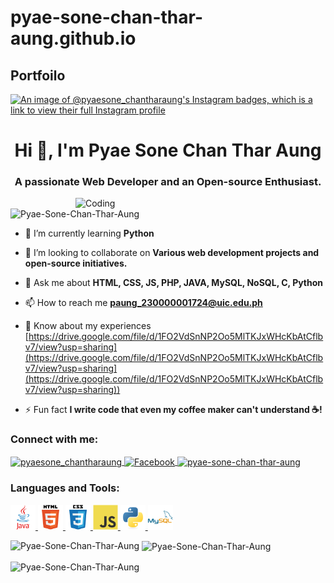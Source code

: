 # pyae-sone-chan-thar-aung.github.io
<h2>Portfoilo</h2>

[![An image of @pyaesone_chantharaung's Instagram badges, which is a link to view their full Instagram profile](https://github.com/user-attachments/assets/7eca47cf-6115-4f51-bcda-3d77dbef93a2)](https://www.instagram.com/pyaesone_chantharaung/)

<h1 align="center">Hi 👋, I'm Pyae Sone Chan Thar Aung</h1>
<h3 align="center">A passionate Web Developer and an Open-source Enthusiast.</h3>
<img align="right" alt="Coding" width="400" src="https://media2.giphy.com/media/qgQUggAC3Pfv687qPC/giphy.gif?cid=ecf05e47n1tvhzxop21h8qva58vgoh2wh74oij2nto6eduiz&ep=v1_gifs_search&rid=giphy.gif&ct=g">
<p align="left"> 
  <img src="https://komarev.com/ghpvc/?username=Pyae-Sone-Chan-Thar-Aung&label=Profile%20views&color=0e75b6&style=flat" alt="Pyae-Sone-Chan-Thar-Aung" /> 
</p>

- 🌱 I’m currently learning **Python**

- 👯 I’m looking to collaborate on **Various web development projects and open-source initiatives.**

- 💬 Ask me about **HTML, CSS, JS, PHP, JAVA, MySQL, NoSQL, C, Python**

- 📫 How to reach me **paung_230000001724@uic.edu.ph**

- 📄 Know about my experiences [https://drive.google.com/file/d/1FO2VdSnNP2Oo5MlTKJxWHcKbAtCflbv7/view?usp=sharing](https://drive.google.com/file/d/1FO2VdSnNP2Oo5MlTKJxWHcKbAtCflbv7/view?usp=sharing](https://drive.google.com/file/d/1FO2VdSnNP2Oo5MlTKJxWHcKbAtCflbv7/view?usp=sharing))

- ⚡ Fun fact **I write code that even my coffee maker can't understand ☕️!**

<h3 align="left">Connect with me:</h3>
<p align="left">
  <a href="https://www.instagram.com/pyaesone_chantharaung/" target="blank">
    <img align="center" src="https://raw.githubusercontent.com/rahuldkjain/github-profile-readme-generator/master/src/images/icons/Social/instagram.svg" alt="pyaesone_chantharaung" height="30" width="40" />
  </a>
  <a href="https://www.facebook.com/MgPyaeSoneChanTharAung" target="blank">
    <img align="center" src="https://upload.wikimedia.org/wikipedia/commons/5/51/Facebook_f_logo_%282019%29.svg" alt="Facebook" height="30" width="40" />
  </a>
  <a href="https://www.linkedin.com/in/pyae-sone-chan-thar-aung/" target="blank">
    <img align="center" src="https://raw.githubusercontent.com/rahuldkjain/github-profile-readme-generator/master/src/images/icons/Social/linked-in-alt.svg" alt="pyae-sone-chan-thar-aung" height="30" width="40" />
  </a>
</p>



<h3 align="left">Languages and Tools:</h3>
<p align="left">
  <!-- Java -->
  <a href="https://www.oracle.com/java/" target="_blank" rel="noreferrer">
    <img src="https://raw.githubusercontent.com/devicons/devicon/master/icons/java/java-original-wordmark.svg" alt="java" width="40" height="40"/>
  </a>
  
  <!-- HTML -->
  <a href="https://www.w3.org/html/" target="_blank" rel="noreferrer">
    <img src="https://raw.githubusercontent.com/devicons/devicon/master/icons/html5/html5-original-wordmark.svg" alt="html5" width="40" height="40"/>
  </a>

  <!-- CSS -->
  <a href="https://www.w3.org/Style/CSS/" target="_blank" rel="noreferrer">
    <img src="https://raw.githubusercontent.com/devicons/devicon/master/icons/css3/css3-original-wordmark.svg" alt="css3" width="40" height="40"/>
  </a>

  <!-- JavaScript -->
  <a href="https://developer.mozilla.org/en-US/docs/Web/JavaScript" target="_blank" rel="noreferrer">
    <img src="https://raw.githubusercontent.com/devicons/devicon/master/icons/javascript/javascript-original.svg" alt="javascript" width="40" height="40"/>
  </a>

  <!-- Python -->
  <a href="https://www.python.org" target="_blank" rel="noreferrer">
    <img src="https://raw.githubusercontent.com/devicons/devicon/master/icons/python/python-original.svg" alt="python" width="40" height="40"/>
  </a>

  <!-- MySQL -->
  <a href="https://www.mysql.com/" target="_blank" rel="noreferrer">
    <img src="https://raw.githubusercontent.com/devicons/devicon/master/icons/mysql/mysql-original-wordmark.svg" alt="mysql" width="40" height="40"/>
  </a>

 
</p>


<p><img align="left" src="https://github-readme-stats.vercel.app/api/top-langs?username=Pyae-Sone-Chan-Thar-Aung&show_icons=true&locale=en&layout=compact" alt="Pyae-Sone-Chan-Thar-Aung" /></p>

<p>&nbsp;<img align="center" src="https://github-readme-stats.vercel.app/api?username=Pyae-Sone-Chan-Thar-Aung&show_icons=true&locale=en" alt="Pyae-Sone-Chan-Thar-Aung" /></p>

<p><img align="center" src="https://github-readme-streak-stats.herokuapp.com/?user=Pyae-Sone-Chan-Thar-Aung&" alt="Pyae-Sone-Chan-Thar-Aung" /></p>
